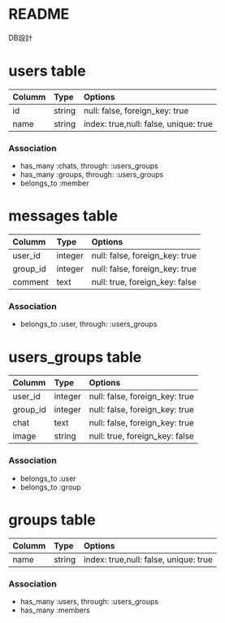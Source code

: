 # README



DB設計

# users table
|Columm|Type|Options|
| :------------- | :------------- |:------------- |
|id|string|null: false, foreign_key: true|
|name|string|index: true,null: false, unique: true|




### Association
- has_many :chats, through: :users_groups
- has_many :groups, through: :users_groups
- belongs_to :member

# messages table

|Columm|Type|Options|
| :------------- | :------------- |:------------- |
|user_id|integer|null: false, foreign_key: true|
|group_id|integer|null: false, foreign_key: true|
|comment|text|null: true, foreign_key: false|
### Association
- belongs_to :user, through: :users_groups



# users_groups table
|Columm|Type|Options|
| :------------- | :------------- |:------------- |
|user_id|integer|null: false, foreign_key: true|
|group_id|integer|null: false, foreign_key: true|
|chat|text|null: false, foreign_key: true|
|image|string|null: true, foreign_key: false|



### Association
- belongs_to :user
- belongs_to :group

# groups table
|Columm|Type|Options|
| :------------- | :------------- |:------------- |
|name|string|index: true,null: false, unique: true|

### Association
- has_many :users, through: :users_groups
- has_many :members
